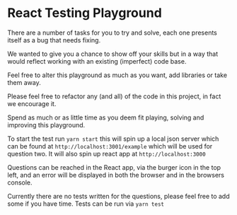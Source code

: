 # React Testing Playground

There are a number of tasks for you to try and solve, each one presents itself as a bug that needs fixing.

We wanted to give you a chance to show off your skills but in a way that would reflect working with an existing (imperfect) code base.

Feel free to alter this playground as much as you want, add libraries or take them away.

Please feel free to refactor any (and all) of the code in this project, in fact we encourage it.

Spend as much or as little time as you deem fit playing, solving and improving this playground.

To start the test run `yarn start` this will spin up a local json server which can be found at
`http://localhost:3001/example` which will be used for question two. It will also spin up react app at `http://localhost:3000`

Questions can be reached in the React app, via the burger icon in the top left, and an error will be displayed in both the browser and in the browsers console.

Currently there are no tests written for the questions, please feel free to add some if you have time. Tests can be run via `yarn test`
